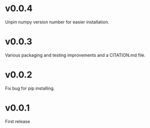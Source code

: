 # v0.0.4

Unpin numpy version number for easier installation.

# v0.0.3

Various packaging and testing improvements and a CITATION.md file.

# v0.0.2

Fix bug for pip installing.

# v0.0.1

First release

